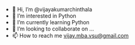 - 👋 Hi, I’m @vijayakumarchinthala
- 👀 I’m interested in Python
- 🌱 I’m currently learning Python
- 💞️ I’m looking to collaborate on ...
- 📫 How to reach me vijay.mba.vsu@gmail.com

<!---
vijayakumarchinthala/vijayakumarchinthala is a ✨ special ✨ repository because its `README.md` (this file) appears on your GitHub profile.
You can click the Preview link to take a look at your changes.
--->
